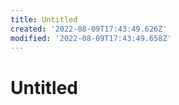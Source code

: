 ```yaml
---
title: Untitled
created: '2022-08-09T17:43:49.626Z'
modified: '2022-08-09T17:43:49.658Z'
---
```


# Untitled
